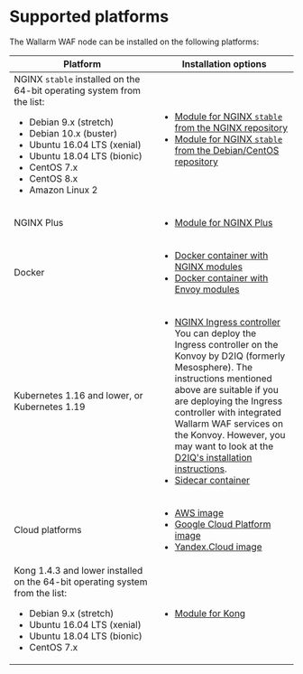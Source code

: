 [link-wallarm-account-eu]:         https://my.wallarm.com
[link-wallarm-account-us]:         https://us1.my.wallarm.com

[link-doc-nginx-overview]:      installation-nginx-overview.md

[link-ig-ingress-nginx]:        installation-kubernetes-en.md
[link-ig-ingress-nginx-d2iq]:   https://docs.d2iq.com/ksphere/konvoy/partner-solutions/wallarm/
[link-ig-aws]:                  installation-ami-en.md
[link-ig-gcloud]:               installation-gcp-en.md
[link-ig-docker-nginx]:         installation-docker-en.md
[link-ig-kong]:                 installation-kong-en.md

# Supported platforms

The Wallarm WAF node can be installed on the following platforms:

| Platform                                                                                               | Installation options                  |
| ------------------------------------------------------------------------------------------------------ | ------------------------------------- |
| NGINX `stable` installed on the 64-bit operating system from the list:<ul><li>Debian 9.x (stretch)</li><li>Debian 10.x (buster)</li><li>Ubuntu 16.04 LTS (xenial)</li><li>Ubuntu 18.04 LTS (bionic)</li><li>CentOS 7.x</li><li>CentOS 8.x</li><li>Amazon Linux 2</li></ul> | <ul><li>[Module for NGINX `stable` from the NGINX repository](../waf-installation/nginx/dynamic-module.md)</li><li>[Module for NGINX `stable` from the Debian/CentOS repository](../waf-installation/nginx/dynamic-module-from-distr.md)</li></ul>                                                                                                                                              |
| NGINX Plus                                                                                             | <ul><li>[Module for NGINX Plus](../waf-installation/nginx-plus.md)</li></ul>                                                                                                        |
| Docker                                                                                                 | <ul><li>[Docker container with NGINX modules](installation-docker-en.md)</li><li>[Docker container with Envoy modules](installation-guides/envoy/envoy-docker.md)</li></ul>           |
| Kubernetes 1.16 and lower, or Kubernetes 1.19                                                                              | <ul><li>[NGINX Ingress controller][link-ig-ingress-nginx]<br>You can deploy the Ingress controller on the Konvoy by D2IQ (formerly Mesosphere). The instructions mentioned above are suitable if you are deploying the Ingress controller with integrated Wallarm WAF services on the Konvoy. However, you may want to look at the [D2IQ's installation instructions][link-ig-ingress-nginx-d2iq].</li><li>[Sidecar container](installation-guides/kubernetes/wallarm-sidecar-container.md)</li></ul>                                                                                                                                         |
| Cloud platforms                                                                                        | <ul><li>[AWS image](installation-ami-en.md)</li><li>[Google Cloud Platform image](installation-gcp-en.md)</li><li>[Yandex.Cloud image](installation-guides/install-in-yandex-cloud.md)</li></ul>                                                                                                                                              |
| Kong 1.4.3 and lower installed on the 64-bit operating system from the list:<br><ul><li>Debian 9.x (stretch)</li><li>Ubuntu 16.04 LTS (xenial)</li><li>Ubuntu 18.04 LTS (bionic)</li><li>CentOS 7.x</li></ul>                                            | <ul><li>[Module for Kong][link-ig-kong]</li></ul>                                                                                                                                         |
